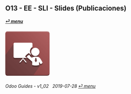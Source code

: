 ## O13 - EE - SLI - Slides (Publicaciones)
#### [_&#x23CE; menu_](/o13/ee/o13-ee-guides_menu.md)  
### ![sli](/doc/img/website_slides.png)
	
###### Odoo Guides - v1_02 &nbsp; 2019-07-28  [_&#x23CE; menu_](/o13/ee/o13-ee-guides_menu.md)  
